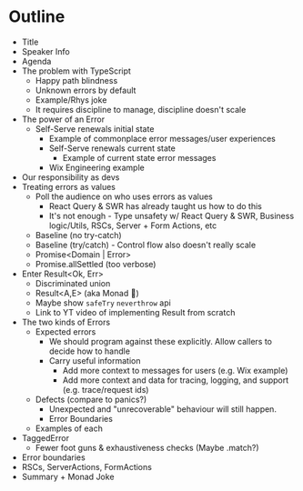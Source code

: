 # Outline

- Title
- Speaker Info
- Agenda
- The problem with TypeScript
  - Happy path blindness
  - Unknown errors by default
  - Example/Rhys joke
  - It requires discipline to manage, discipline doesn't scale
- The power of an Error
  - Self-Serve renewals initial state
    - Example of commonplace error messages/user experiences
    - Self-Serve renewals current state
      - Example of current state error messages
    - Wix Engineering example
- Our responsibility as devs
- Treating errors as values
  - Poll the audience on who uses errors as values
    - React Query & SWR has already taught us how to do this
    - It's not enough - Type unsafety w/ React Query & SWR, Business logic/Utils, RSCs, Server + Form Actions, etc
  - Baseline (no try-catch)
  - Baseline (try/catch) - Control flow also doesn't really scale 
  - Promise<Domain | Error>
  - Promise.allSettled (too verbose)
- Enter Result<Ok, Err>
  - Discriminated union
  - Result<A,E> (aka Monad 🤫)
  - Maybe show `safeTry` `neverthrow` api 
  - Link to YT video of implementing Result from scratch
- The two kinds of Errors
  - Expected errors
    - We should program against these explicitly. Allow callers to decide how to handle
    - Carry useful information
      - Add more context to messages for users (e.g. Wix example)
      - Add more context and data for tracing, logging, and support (e.g. trace/request ids)
  - Defects (compare to panics?)
    - Unexpected and "unrecoverable" behaviour will still happen. 
    - Error Boundaries
  - Examples of each
- TaggedError 
  - Fewer foot guns & exhaustiveness checks (Maybe .match?)
- Error boundaries
- RSCs, ServerActions, FormActions
- Summary + Monad Joke
